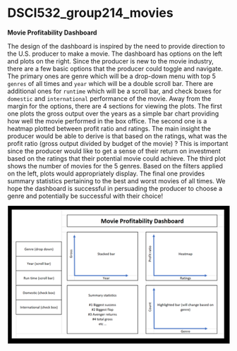 # DSCI532_group214_movies

**Movie Profitability Dashboard**

The design of the dashboard is inspired by the need to provide direction to the U.S. producer to make a movie. The dashboard has options on the left and plots on the right. Since the producer is new to the movie industry, there are a few basic options that the producer could toggle and navigate. The primary ones are genre which will be a drop-down menu with top 5 `genres` of all times and `year` which will be a double scroll bar. There are additional ones for `runtime` which will be a scroll bar, and check boxes for `domestic` and `international` performance of the movie. Away from the margin for the options, there are 4 sections for viewing the plots. The first one plots the gross output over the years as a simple bar chart providing how well the movie performed in the box office. The second one is a heatmap plotted between profit ratio and ratings. The main insight the producer would be able to derive is that based on the ratings, what was the profit ratio (gross output divided by budget of the movie) ? This is important since the producer would like to get a sense of their return on investment based on the ratings that their potential movie could achieve.  The third plot shows the number of movies for the 5 genres. Based on the filters applied on the left, plots would appropriately display. The final one provides summary statistics pertaining to the best and worst movies of all times. We hope the dashboard is successful in persuading the producer to choose a genre and potentially be successful with their choice!

![Dashboard](proposal_v2.PNG)